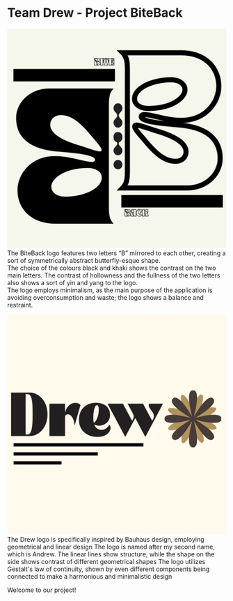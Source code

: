 # Team Drew - Project BiteBack
![BiteBack Logo](./BiteBack_Logo.jpg)
The BiteBack logo features two letters “B” mirrored to each other, creating a sort of symmetrically abstract butterfly-esque shape.  
The choice of the colours black and khaki shows the contrast on the two main letters. The contrast of hollowness and the fullness of the two letters also shows a sort of yin and yang to the logo.  
The logo employs minimalism, as the main purpose of the application is avoiding overconsumption and waste; the logo shows a balance and restraint.

![TeamDrew Logo](./TeamDrew_Logo.jpg)
The Drew logo is specifically inspired by Bauhaus design, employing geometrical and linear design
The logo is named after my second name, which is Andrew. The linear lines show structure, while the shape on the side shows contrast of different geometrical shapes
The logo utilizes Gestalt's law of continuity, shown by even different components being connected to make a harmonious and minimalistic design

Welcome to our project!
